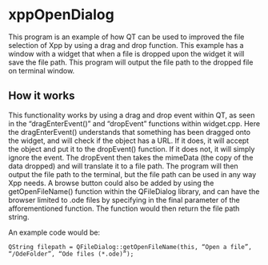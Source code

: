 # xppOpenDialog
This program is an example of how QT can be used to improved the file selection of Xpp by using a drag and drop function. This example has a window with a widget that when a file is dropped upon the widget it will save the file path. This program will output the file path to the dropped file on terminal window.

## How it works
This functionality works by using a drag and drop event within QT, as seen in the “dragEnterEvent()” and “dropEvent” functions within widget.cpp. Here the dragEnterEvent() understands that something has been dragged onto the widget, and will check if the object has a URL. If it does, it will accept the object and put it to the dropEvent() function. If it does not, it will simply ignore the event. The dropEvent then takes the mimeData (the copy of the data dropped) and will translate it to a file path. The program will then output the file path to the terminal, but the file path can be used in any way Xpp needs. A browse button could also be added by using the getOpenFileName() function within the QFileDialog library, and can have the browser limited to .ode files by specifying in the final parameter of the afforementioned function. The function would then return the file path string. 

An example code would be:

`QString filepath = QFileDialog::getOpenFileName(this, “Open a file”, “/OdeFolder”, “Ode files (*.ode)”);`
